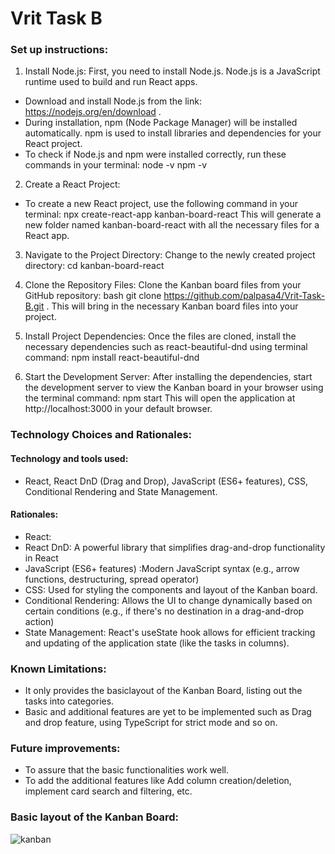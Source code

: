 # Vrit Task B

### Set up instructions:
1. Install Node.js:
   First, you need to install Node.js. Node.js is a JavaScript runtime used to build and run React apps.
- Download and install Node.js from the link: https://nodejs.org/en/download .
- During installation, npm (Node Package Manager) will be installed automatically. npm is used to install libraries and dependencies for your React project.
- To check if Node.js and npm were installed correctly, run these commands in your terminal:
node -v
npm -v

2. Create a React Project:
- To create a new React project, use the following command in your terminal:
npx create-react-app kanban-board-react
This will generate a new folder named kanban-board-react with all the necessary files for a React app.

3. Navigate to the Project Directory:
Change to the newly created project directory:
cd kanban-board-react

5. Clone the Repository Files:
Clone the Kanban board files from your GitHub repository:
bash
git clone https://github.com/palpasa4/Vrit-Task-B.git .
This will bring in the necessary Kanban board files into your project.

6. Install Project Dependencies:
Once the files are cloned, install the necessary dependencies such as react-beautiful-dnd using terminal command:
npm install react-beautiful-dnd

7. Start the Development Server:
After installing the dependencies, start the development server to view the Kanban board in your browser using the terminal command:
npm start
This will open the application at http://localhost:3000 in your default browser.

### Technology Choices and Rationales:
#### Technology and tools used:
- React, React DnD (Drag and Drop), JavaScript (ES6+ features), CSS, Conditional Rendering and State Management.

#### Rationales:
- React: 
- React DnD: A powerful library that simplifies drag-and-drop functionality in React
- JavaScript (ES6+ features) :Modern JavaScript syntax (e.g., arrow functions, destructuring, spread operator)
- CSS: Used for styling the components and layout of the Kanban board.
- Conditional Rendering: Allows the UI to change dynamically based on certain conditions (e.g., if there's no destination in a drag-and-drop action)
- State Management: React's useState hook allows for efficient tracking and updating of the application state (like the tasks in columns).

### Known Limitations:
- It only provides the basiclayout of the Kanban Board, listing out the tasks into categories.
- Basic and additional features are yet to be implemented such as Drag and drop feature, using TypeScript for strict mode and so on.
  
### Future improvements:
- To assure that the basic functionalities work well.
- To add the additional features like Add column creation/deletion, implement card search and filtering, etc.

### Basic layout of the Kanban Board:
![kanban](https://github.com/user-attachments/assets/2b1d4f55-6c4a-4c35-897e-b112c379d7fd)

